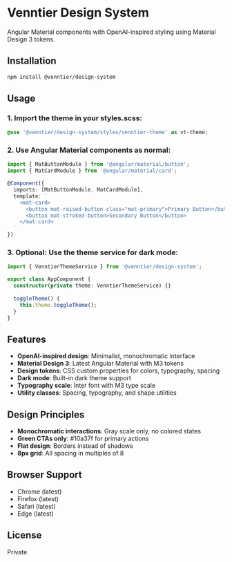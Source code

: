 # Venntier Design System

Angular Material components with OpenAI-inspired styling using Material Design 3 tokens.

## Installation

```bash
npm install @venntier/design-system
```

## Usage

### 1. Import the theme in your styles.scss:

```scss
@use '@venntier/design-system/styles/venntier-theme' as vt-theme;
```

### 2. Use Angular Material components as normal:

```typescript
import { MatButtonModule } from '@angular/material/button';
import { MatCardModule } from '@angular/material/card';

@Component({
  imports: [MatButtonModule, MatCardModule],
  template: `
    <mat-card>
      <button mat-raised-button class="mat-primary">Primary Button</button>
      <button mat-stroked-button>Secondary Button</button>
    </mat-card>
  `
})
```

### 3. Optional: Use the theme service for dark mode:

```typescript
import { VenntierThemeService } from '@venntier/design-system';

export class AppComponent {
  constructor(private theme: VenntierThemeService) {}
  
  toggleTheme() {
    this.theme.toggleTheme();
  }
}
```

## Features

- **OpenAI-inspired design**: Minimalist, monochromatic interface
- **Material Design 3**: Latest Angular Material with M3 tokens
- **Design tokens**: CSS custom properties for colors, typography, spacing
- **Dark mode**: Built-in dark theme support
- **Typography scale**: Inter font with M3 type scale
- **Utility classes**: Spacing, typography, and shape utilities

## Design Principles

- **Monochromatic interactions**: Gray scale only, no colored states
- **Green CTAs only**: #10a37f for primary actions
- **Flat design**: Borders instead of shadows
- **8px grid**: All spacing in multiples of 8

## Browser Support

- Chrome (latest)
- Firefox (latest)
- Safari (latest)
- Edge (latest)

## License

Private